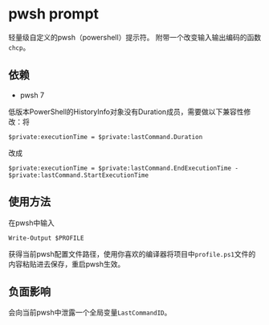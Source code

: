 # pwsh prompt

轻量级自定义的pwsh（powershell）提示符。
附带一个改变输入输出编码的函数`chcp`。


## 依赖

- pwsh 7

低版本PowerShell的HistoryInfo对象没有Duration成员，需要做以下兼容性修改：将
```pwsh
$private:executionTime = $private:lastCommand.Duration
```
改成
```pwsh
$private:executionTime = $private:lastCommand.EndExecutionTime - $private:lastCommand.StartExecutionTime
```

## 使用方法

在pwsh中输入
```pwsh
Write-Output $PROFILE
```
获得当前pwsh配置文件路径，使用你喜欢的编译器将项目中`profile.ps1`文件的内容粘贴进去保存，重启pwsh生效。

## 负面影响

会向当前pwsh中泄露一个全局变量`LastCommandID`。